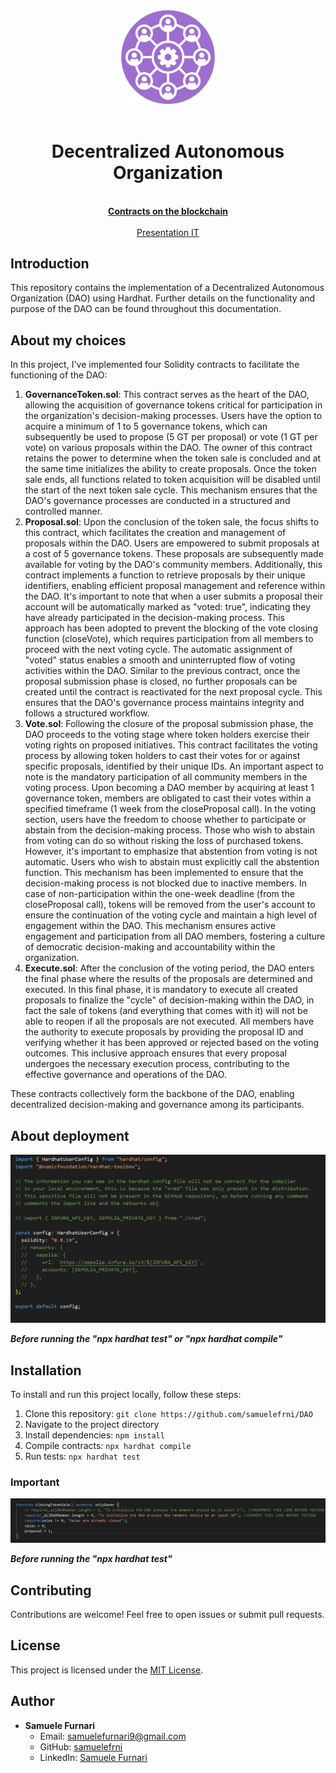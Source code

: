 <div align="center"><img src="./assets/img/R.png" width="150px"></div>
<br />
<div align="center">
  <h1 align="center">Decentralized Autonomous Organization</h1>

  <p align="center">
    <br />
    <a href="https://sepolia.etherscan.io/address/0xff9c4ba6ea2cb24e125a5a8d35ae3fe4caf6412f"><strong>Contracts on the blockchain</strong></a>
    <br />
    <br />
    <a href="./assets/pdf/Progetto Smart Contract con Solidity Advanced di Samuele Furnari.pdf">Presentation IT</a>
  </p>
</div>

## Introduction

This repository contains the implementation of a Decentralized Autonomous Organization (DAO) using Hardhat. Further details on the functionality and purpose of the DAO can be found throughout this documentation.

## About my choices

In this project, I've implemented four Solidity contracts to facilitate the functioning of the DAO:

1. **GovernanceToken.sol**: This contract serves as the heart of the DAO, allowing the acquisition of governance tokens critical for participation in the organization's decision-making processes. Users have the option to acquire a minimum of 1 to 5 governance tokens, which can subsequently be used to propose (5 GT per proposal) or vote (1 GT per vote) on various proposals within the DAO. The owner of this contract retains the power to determine when the token sale is concluded and at the same time initializes the ability to create proposals. Once the token sale ends, all functions related to token acquisition will be disabled until the start of the next token sale cycle. This mechanism ensures that the DAO's governance processes are conducted in a structured and controlled manner.
2. **Proposal.sol**: Upon the conclusion of the token sale, the focus shifts to this contract, which facilitates the creation and management of proposals within the DAO. Users are empowered to submit proposals at a cost of 5 governance tokens. These proposals are subsequently made available for voting by the DAO's community members. Additionally, this contract implements a function to retrieve proposals by their unique identifiers, enabling efficient proposal management and reference within the DAO. It's important to note that when a user submits a proposal their account will be automatically marked as "voted: true", indicating they have already participated in the decision-making process. This approach has been adopted to prevent the blocking of the vote closing function (closeVote), which requires participation from all members to proceed with the next voting cycle. The automatic assignment of "voted" status enables a smooth and uninterrupted flow of voting activities within the DAO. Similar to the previous contract, once the proposal submission phase is closed, no further proposals can be created until the contract is reactivated for the next proposal cycle. This ensures that the DAO's governance process maintains integrity and follows a structured workflow.
3. **Vote.sol**: Following the closure of the proposal submission phase, the DAO proceeds to the voting stage where token holders exercise their voting rights on proposed initiatives. This contract facilitates the voting process by allowing token holders to cast their votes for or against specific proposals, identified by their unique IDs. An important aspect to note is the mandatory participation of all community members in the voting process. Upon becoming a DAO member by acquiring at least 1 governance token, members are obligated to cast their votes within a specified timeframe (1 week from the closeProposal call). In the voting section, users have the freedom to choose whether to participate or abstain from the decision-making process. Those who wish to abstain from voting can do so without risking the loss of purchased tokens. However, it's important to emphasize that abstention from voting is not automatic. Users who wish to abstain must explicitly call the abstention function. This mechanism has been implemented to ensure that the decision-making process is not blocked due to inactive members. In case of non-participation within the one-week deadline (from the closeProposal call), tokens will be removed from the user's account to ensure the continuation of the voting cycle and maintain a high level of engagement within the DAO. This mechanism ensures active engagement and participation from all DAO members, fostering a culture of democratic decision-making and accountability within the organization.
4. **Execute.sol**: After the conclusion of the voting period, the DAO enters the final phase where the results of the proposals are determined and executed. In this final phase, it is mandatory to execute all created proposals to finalize the "cycle" of decision-making within the DAO, in fact the sale of tokens (and everything that comes with it) will not be able to reopen if all the proposals are not executed. All members have the authority to execute proposals by providing the proposal ID and verifying whether it has been approved or rejected based on the voting outcomes. This inclusive approach ensures that every proposal undergoes the necessary execution process, contributing to the effective governance and operations of the DAO.

These contracts collectively form the backbone of the DAO, enabling decentralized decision-making and governance among its participants.

## About deployment

<div align="center"><img src="./assets/img/Screenshot 2024-02-27 121135.png"></div>

**_Before running the "npx hardhat test" or "npx hardhat compile"_**

## Installation

To install and run this project locally, follow these steps:

1. Clone this repository: `git clone https://github.com/samuelefrni/DAO`
2. Navigate to the project directory
3. Install dependencies: `npm install`
4. Compile contracts: `npx hardhat compile`
5. Run tests: `npx hardhat test`

### Important

<div align="center"><img src="./assets/img/Screenshot 2024-02-22 194231.png"></div>

**_Before running the "npx hardhat test"_**

## Contributing

Contributions are welcome! Feel free to open issues or submit pull requests.

## License

This project is licensed under the [MIT License](https://opensource.org/licenses/MIT).

## Author

- **Samuele Furnari**
  - Email: samuelefurnari9@gmail.com
  - GitHub: [samuelefrni](https://github.com/samuelefrni)
  - LinkedIn: [Samuele Furnari](https://www.linkedin.com/in/samuele-furnari-a37567220/)
